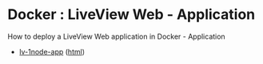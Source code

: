 # Docker : LiveView Web - Application

How to deploy a LiveView Web application in Docker - Application

* [lv-1node-app](src/site/markdown/index.md) ([html](https://tibcosoftware.github.io/tibco-streaming-samples/10.4.2/docker/lv-1node/lv-1node-app/))
